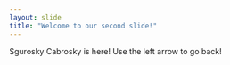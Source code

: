 ```yaml
---
layout: slide
title: "Welcome to our second slide!"
---
```

Sgurosky Cabrosky is here!
Use the left arrow to go back!
